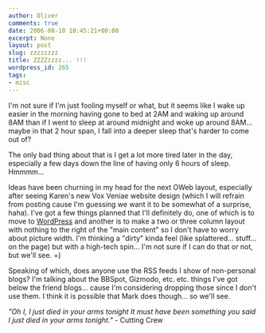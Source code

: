 ```yaml
---
author: Oliver
comments: true
date: 2006-08-10 18:45:21+00:00
excerpt: None
layout: post
slug: zzzzzzzz
title: ZZZZzzzz... !!!
wordpress_id: 265
tags:
- misc
---
```


I'm not sure if I'm just fooling myself or what, but it seems like I wake up easier in the morning having gone to bed at 2AM and waking up around 8AM than if I went to sleep at around midnight and woke up around 8AM... maybe in that 2 hour span, I fall into a deeper sleep that's harder to come out of?

The only bad thing about that is I get a lot more tired later in the day, especially a few days down the line of having only 6 hours of sleep.  Hmmmm...

Ideas have been churning in my head for the next OWeb layout, especially after seeing Karen's new Vox Veniae website design (which I will refrain from posting cause I'm guessing we want it to be somewhat of a surprise, haha).  I've got a few things planned that I'll definitely do, one of which is to move to <a href="http://www.wordpress.org">WordPress</a> and another is to make a two or three column layout with nothing to the right of the "main content" so I don't have to worry about picture width.  I'm thinking a "dirty" kinda feel (like splattered... stuff... on the page) but with a high-tech spin... I'm not sure if I can do that or not, but we'll see. =)

Speaking of which, does anyone use the RSS feeds I show of non-personal blogs?  I'm talking about the BBSpot, Gizmodo, etc. etc. things I've got below the friend blogs... cause I'm considering dropping those since I don't use them.  I think it is possible that Mark does though... so we'll see.

<i>"Oh I, I just died in your arms tonight
It must have been something you said
I just died in your arms tonight."</i> - Cutting Crew
